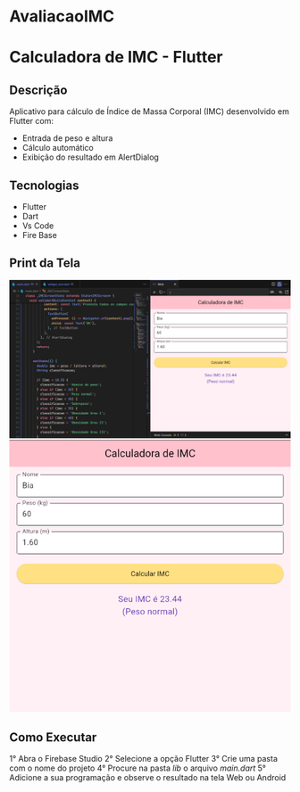 # AvaliacaoIMC

# Calculadora de IMC - Flutter

## Descrição
Aplicativo para cálculo de Índice de Massa Corporal (IMC) desenvolvido em Flutter com:
- Entrada de peso e altura
- Cálculo automático
- Exibição do resultado em AlertDialog

## Tecnologias
- Flutter 
- Dart 
- Vs Code
- Fire Base 

## Print da Tela
![Tela 1](1.png)
![Tela 2](2.png)

##  Como Executar
1° Abra o Firebase Studio
2° Selecione a opção Flutter
3° Crie uma pasta com o nome do projeto
4° Procure na pasta _lib_ o arquivo *main.dart* 
5° Adicione a sua programação e observe o resultado na tela Web ou Android
